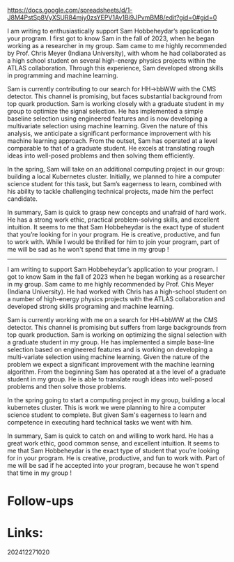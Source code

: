 https://docs.google.com/spreadsheets/d/1-J8M4PstSp8VyXSUR84mjy0zsYEPV1Av1Bi9JPvmBM8/edit?gid=0#gid=0

I am writing to enthusiastically support Sam Hobbeheydar’s application to your program. I first got to know Sam in the fall of 2023, when he began working as a researcher in my group. Sam came to me highly recommended by Prof. Chris Meyer (Indiana University), with whom he had collaborated as a high school student on several high-energy physics projects within the ATLAS collaboration. Through this experience, Sam developed strong skills in programming and machine learning.

Sam is currently contributing to our search for HH→bbWW with the CMS detector. This channel is promising, but faces substantial background from top quark production. Sam is working closely with a graduate student in my group to optimize the signal selection. He has implemented a simple baseline selection using engineered features and is now developing a multivariate selection using machine learning. Given the nature of this analysis, we anticipate a significant performance improvement with his machine learning approach. From the outset, Sam has operated at a level comparable to that of a graduate student. He excels at translating rough ideas into well-posed problems and then solving them efficiently.

In the spring, Sam will take on an additional computing project in our group: building a local Kubernetes cluster. Initially, we planned to hire a computer science student for this task, but Sam’s eagerness to learn, combined with his ability to tackle challenging technical projects, made him the perfect candidate.

In summary, Sam is quick to grasp new concepts and unafraid of hard work. He has a strong work ethic, practical problem-solving skills, and excellent intuition.  It seems to me that Sam Hobbeheydar is the exact type of student that you’re looking for in your program. He is creative, productive, and fun to work with.  While I would be thrilled for him to join your program, part of me will be sad as he won't spend that time in my group !



---

I am writing to support Sam Hobbeheydar’s application to your program. I got to know Sam in the fall of 2023 when he began working as a researcher in my group. Sam came to me highly recommended by Prof. Chis Meyer (Indiana University).  He had worked with Chris has a high-school student on a number of high-energy physics projects with the ATLAS collaboration and developed strong skills programing and machine learning.

Sam is currently working with me on a search for HH->bbWW at the CMS detector. This channel is promising but suffers from large backgrounds from top quark production.  Sam is working on optimizing the signal selection with a graduate student in my group. He has implemented a simple base-line selection based on engineered features and is working on developing a multi-variate selection using machine learning. Given the nature of the problem we expect a significant improvement with the machine learning algorithm. From the beginning Sam has operated at a the level of a graduate student in my group. He is able to translate rough ideas into well-posed problems and then solve those problems. 

In the spring going to start a computing project in my group, building a local kubernetes cluster. This is work we were planning to hire a computer science student to complete. But given Sam's eagerness to learn and competence in executing hard technical tasks we went with him.

In summary, Sam is quick to catch on and willing to work hard. He has a great work ethic, good common sense, and excellent intuition. It seems to me that Sam Hobbeheydar is the exact type of student that you’re looking for in your program. He is creative, productive, and fun to work with. Part of me will be sad if he accepted into your program, because he won't spend that time in my group !

# Follow-ups


# Links: 



202412271020

